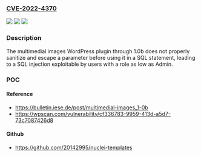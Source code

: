 ### [CVE-2022-4370](https://cve.mitre.org/cgi-bin/cvename.cgi?name=CVE-2022-4370)
![](https://img.shields.io/static/v1?label=Product&message=multimedial%20images&color=blue)
![](https://img.shields.io/static/v1?label=Version&message=%3D%200%20&color=brighgreen)
![](https://img.shields.io/static/v1?label=Vulnerability&message=CWE-89%20SQL%20Injection&color=brighgreen)

### Description

The multimedial images WordPress plugin through 1.0b does not properly sanitize and escape a parameter before using it in a SQL statement, leading to a SQL injection exploitable by users with a role as low as Admin.

### POC

#### Reference
- https://bulletin.iese.de/post/multimedial-images_1-0b
- https://wpscan.com/vulnerability/cf336783-9959-413d-a5d7-73c7087426d8

#### Github
- https://github.com/20142995/nuclei-templates

